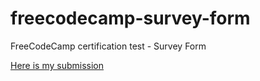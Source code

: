 # freecodecamp-survey-form
FreeCodeCamp certification test - Survey Form

<a href="shubha360.github.io.freecodecamp-survey-form">Here is my submission</a>
